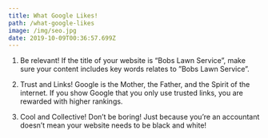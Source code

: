 ```yaml
---
title: What Google Likes!
path: /what-google-likes
image: /img/seo.jpg
date: 2019-10-09T00:36:57.699Z
---
```

1. Be relevant! If the title of your website is “Bobs Lawn Service”, make sure your content includes key words relates to ”Bobs Lawn Service”.


2. Trust and Links! Google is the Mother, the Father, and the Spirit of the internet. If you show Google that you only use trusted links, you are rewarded with higher rankings.


3. Cool and Collective! Don’t be boring! Just because you’re an accountant doesn’t mean your website needs to be black and white!
